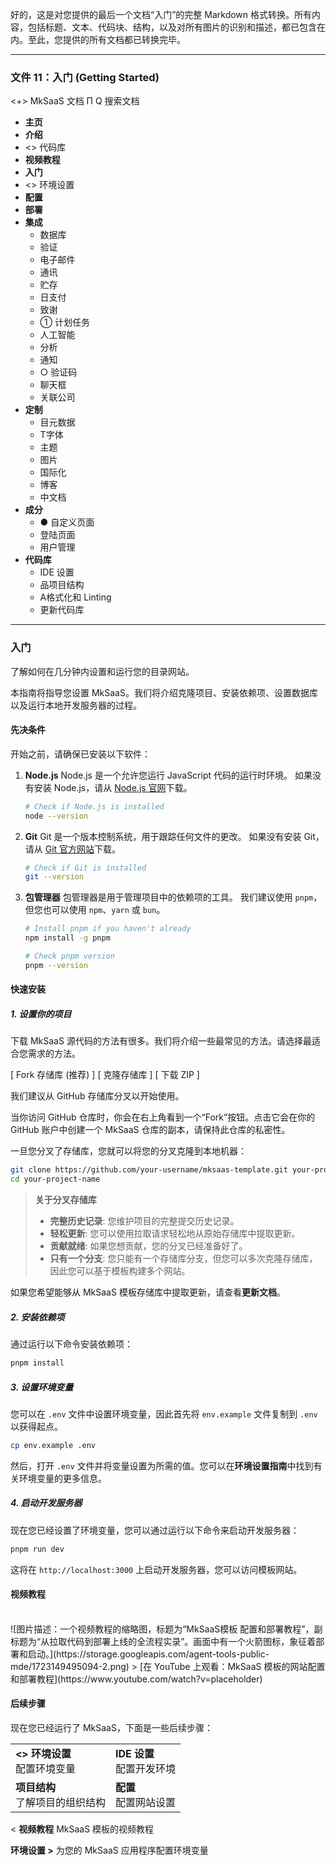好的，这是对您提供的最后一个文档“入门”的完整 Markdown 格式转换。所有内容，包括标题、文本、代码块、结构，以及对所有图片的识别和描述，都已包含在内。至此，您提供的所有文档都已转换完毕。

***

### 文件 11：入门 (Getting Started)

<+> MkSaaS 文档
Π
Q 搜索文档
*   **主页**
*   **介绍**
*   <> 代码库
*   **视频教程**
*   **入门**
*   <> 环境设置
*   **配置**
*   **部署**
*   **集成**
    *   数据库
    *   验证
    *   电子邮件
    *   通讯
    *   贮存
    *   日支付
    *   致谢
    *   ① 计划任务
    *   人工智能
    *   分析
    *   通知
    *   ○ 验证码
    *   聊天框
    *   关联公司
*   **定制**
    *   目元数据
    *   T字体
    *   主题
    *   图片
    *   国际化
    *   博客
    *   中文档
*   **成分**
    *   ● 自定义页面
    *   登陆页面
    *   用户管理
*   **代码库**
    *   IDE 设置
    *   品项目结构
    *   A格式化和 Linting
    *   更新代码库

---

### 入门

了解如何在几分钟内设置和运行您的目录网站。

本指南将指导您设置 MkSaaS。我们将介绍克隆项目、安装依赖项、设置数据库以及运行本地开发服务器的过程。

#### 先决条件

开始之前，请确保已安装以下软件：

1.  **Node.js**
    Node.js 是一个允许您运行 JavaScript 代码的运行时环境。
    如果没有安装 Node.js，请从 [Node.js 官网](https://nodejs.org/)下载。
    ```bash
    # Check if Node.js is installed
    node --version
    ```

2.  **Git**
    Git 是一个版本控制系统，用于跟踪任何文件的更改。
    如果没有安装 Git，请从 [Git 官方网站](https://git-scm.com/)下载。
    ```bash
    # Check if Git is installed
    git --version
    ```

3.  **包管理器**
    包管理器是用于管理项目中的依赖项的工具。
    我们建议使用 `pnpm`，但您也可以使用 `npm`、`yarn` 或 `bun`。
    ```bash
    # Install pnpm if you haven't already
    npm install -g pnpm

    # Check pnpm version
    pnpm --version
    ```

#### 快速安装

##### 1. 设置你的项目

下载 MkSaaS 源代码的方法有很多。我们将介绍一些最常见的方法。请选择最适合您需求的方法。

[ Fork 存储库 (推荐) ] [ 克隆存储库 ] [ 下载 ZIP ]

我们建议从 GitHub 存储库分叉以开始使用。

当你访问 GitHub 仓库时，你会在右上角看到一个“Fork”按钮。点击它会在你的 GitHub 账户中创建一个 MkSaaS 仓库的副本，请保持此仓库的私密性。

一旦您分叉了存储库，您就可以将您的分叉克隆到本地机器：
```bash
git clone https://github.com/your-username/mksaas-template.git your-project-name
cd your-project-name
```
> **关于分叉存储库**
> *   **完整历史记录**: 您维护项目的完整提交历史记录。
> *   **轻松更新**: 您可以使用拉取请求轻松地从原始存储库中提取更新。
> *   **贡献就绪**: 如果您想贡献，您的分叉已经准备好了。
> *   **只有一个分支**: 您只能有一个存储库分支，但您可以多次克隆存储库，因此您可以基于模板构建多个网站。

如果您希望能够从 MkSaaS 模板存储库中提取更新，请查看**更新文档**。

##### 2. 安装依赖项

通过运行以下命令安装依赖项：
```bash
pnpm install
```

##### 3. 设置环境变量

您可以在 `.env` 文件中设置环境变量，因此首先将 `env.example` 文件复制到 `.env` 以获得起点。
```bash
cp env.example .env
```
然后，打开 `.env` 文件并将变量设置为所需的值。您可以在**环境设置指南**中找到有关环境变量的更多信息。

##### 4. 启动开发服务器

现在您已经设置了环境变量，您可以通过运行以下命令来启动开发服务器：
```bash
pnpm run dev
```
这将在 `http://localhost:3000` 上启动开发服务器，您可以访问模板网站。

#### 视频教程

<br>
![图片描述：一个视频教程的缩略图，标题为“MkSaaS模板 配置和部署教程”，副标题为“从拉取代码到部署上线的全流程实录”。画面中有一个火箭图标，象征着部署和启动。](https://storage.googleapis.com/agent-tools-public-mde/1723149495094-2.png)
> [在 YouTube 上观看：MkSaaS 模板的网站配置和部署教程](https://www.youtube.com/watch?v=placeholder)
<br>

#### 后续步骤

现在您已经运行了 MkSaaS，下面是一些后续步骤：

| | |
| :--- | :--- |
| **<> 环境设置**<br>配置环境变量 | **IDE 设置**<br>配置开发环境 |
| **项目结构**<br>了解项目的组织结构 | **配置**<br>配置网站设置 |

< **视频教程**
MkSaaS 模板的视频教程

**环境设置 >**
为您的 MkSaaS 应用程序配置环境变量